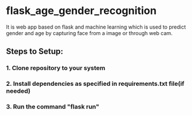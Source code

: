 # flask_age_gender_recognition

It is web app based on flask and machine learning which is used to predict gender and age by capturing face from a image or through web cam.

## Steps to Setup:
### 1. Clone repository to your system
### 2. Install dependencies as specified in requirements.txt file(if needed)
### 3. Run the command "flask run" 

